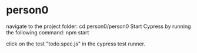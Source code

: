 # person0
navigate to the project folder:
  cd person0/person0
Start Cypress by running the following command:
  npm start

click on the test "todo.spec.js" in the cypress test runner.
